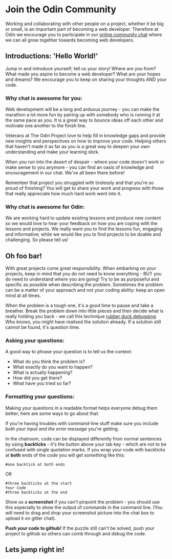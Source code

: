 # Join the Odin Community

Working and collaborating with other people on a project, whether it be big or small, is an important part of becoming a web developer. Therefore at Odin we encourage you to participate in our [online community chat](https://gitter.im/orgs/TheOdinProject/rooms) where we can all grow together towards becoming web developers. 

<!-- Call to Action GITTER SIGN IN BUTTON using this link https://gitter.im/orgs/TheOdinProject/rooms -->

## Introductions: 'Hello World!'
Jump in and introduce yourself; tell us your story! Where are you from? What made you aspire to become a web developer? What are your hopes and dreams? We encourage you to keep on sharing your thoughts AND your code.

### Why chat is awesome for you:

Web development will be a long and arduous journey - you can make the marathon a lot more fun by pairing up with somebody who is running it at the same pace as you. It is a great way to bounce ideas off each other and motivate one another to the finish line.

Veterans at The Odin Project love to help fill in knowledge gaps and provide new insights and perspectives on how to improve your code. Helping others that haven't made it as far as you is a great way to deepen your own understanding and make your learning stick.

When you run into the desert of despair - where your code doesn't work or make sense to you anymore - you can find an oasis of knowledge and encouragement in our chat. We've all been there before!

Remember that project you struggled with tirelessly and that you're so proud of finishing? You will get to share your work and progress with those that really appreciate how much hard work went into it.

### Why chat is awesome for Odin:

We are working hard to update existing lessons and produce new content so we would love to hear your feedback on how you are coping with the lessons and projects. We really want you to find the lessons fun, engaging and informative; while we would like you to find projects to be doable and challenging. So please tell us!

## Oh foo bar!

With great projects come great responsibility. When embarking on your projects, keep in mind that you do not need to know everything - BUT you do need to understand where you are going! Try to be as purposeful and specific as possible when describing the problem. Sometimes the problem can be a matter of your approach and not your coding ability: keep an open mind at all times.

When the problem is a tough one, it's a good time to pause and take a breather. Break the problem down into little pieces and then decide what is really holding you back - we call this technique [rubber duck debugging](https://en.wikipedia.org/wiki/Rubber_duck_debugging). Who knows, you might have realised the solution already. If a solution still cannot be found, it's question time.

### Asking your questions:

A good way to phrase your question is to tell us the context:

* What do you think the problem is?
* What exactly do you want to happen?
* What is actually happening? 
* How did you get there?
* What have you tried so far?

### Formatting your questions:

Making your questions in a readable format helps everyone debug them better; here are some ways to go about that:

If you're having troubles with command-line stuff make sure you include *both your input and the error message* you're getting.

In the chatroom, code can be displayed differently from normal sentences by using **backticks** - it's the button above your tab key - which are not to be confused with single quotation marks. If you wrap your code with backticks at **both** ends of the code you will get something like this: 

`#one backtick at both ends`

OR

```
#three backticks at the start
Your Code
#three backticks at the end
```

Show us a **screenshot** if you can't pinpoint the problem - you should use this especially to show the output of commands in the command line. (You will need to drag and drop your screenshot picture into the chat box to upload it on gitter chat).

**Push your code to github!** If the puzzle still can't be solved, push your project to github so others can comb through and debug the code.

## Lets jump right in!

<!-- Call to Action GITTER SIGN IN BUTTON using this link https://gitter.im/orgs/TheOdinProject/rooms -->